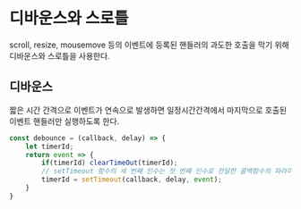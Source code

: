 # 디바운스와 스로틀

scroll, resize, mousemove 등의 이벤트에 등록된 핸들러의 과도한 호출을 막기 위해 디바운스와 스로틀을 사용한다. 



## 디바운스

짧은 시간 간격으로 이벤트가 연속으로 발생하면 일정시간간격에서 마지막으로 호출된 이벤트 핸들러만 실행하도록 한다. 

```js
const debounce = (callback, delay) => {
    let timerId;
    return event => {
        if(timerId) clearTimeOut(timerId);
        // setTimeout 함수의 세 번째 인수는 첫 번째 인수로 전달한 콜백함수의 파라미터로 전달된다. ㄷ
        timerId = setTimeout(callback, delay, event);
    }
}
```

